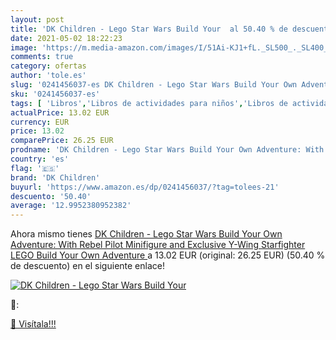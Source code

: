 ```yaml
---
layout: post
title: 'DK Children - Lego Star Wars Build Your  al 50.40 % de descuento'
date: 2021-05-02 18:22:23
image: 'https://m.media-amazon.com/images/I/51Ai-KJ1+fL._SL500_._SL400_.jpg'
comments: true
category: ofertas
author: 'tole.es'
slug: '0241456037-es DK Children - Lego Star Wars Build Your Own Adventure:...'
sku: '0241456037-es'
tags: [ 'Libros','Libros de actividades para niños','Libros de actividades, manualidades y juegos para niños','Libros de arte, música y fotografía para niños','Libros de artes escénicas para niños','Libros de manualidades y hobbies para niños','Libros para niños','dk children', ]
actualPrice: 13.02 EUR
currency: EUR
price: 13.02
comparePrice: 26.25 EUR
prodname: 'DK Children - Lego Star Wars Build Your Own Adventure: With Rebel Pilot Minifigure and Exclusive Y-Wing Starfighter  LEGO Build Your Own Adventure '
country: 'es'
flag: '🇪🇸'
brand: 'DK Children'
buyurl: 'https://www.amazon.es/dp/0241456037/?tag=tolees-21'
descuento: '50.40'
average: '12.9952380952382'
---
```


Ahora mismo tienes [DK Children - Lego Star Wars Build Your Own Adventure: With Rebel Pilot Minifigure and Exclusive Y-Wing Starfighter  LEGO Build Your Own Adventure ](https://www.amazon.es/dp/0241456037/?tag=tolees-21) a 13.02 EUR (original: 26.25 EUR) (50.40 %  de descuento) en el siguiente enlace!

[![DK Children - Lego Star Wars Build Your ](https://m.media-amazon.com/images/I/51Ai-KJ1+fL._SL500_._SL400_.jpg)](https://www.amazon.es/dp/0241456037/?tag=tolees-21)

🔎:


[🛒 Visítala!!!](https://www.amazon.es/dp/0241456037/?tag=tolees-21)
